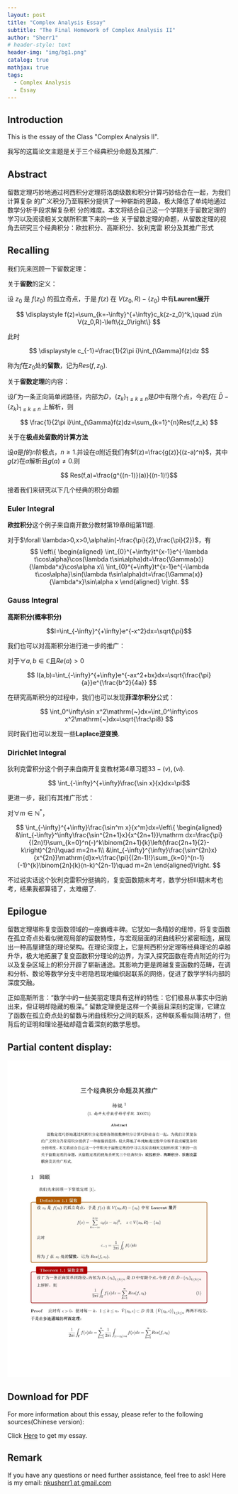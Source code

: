 ```yaml
---
layout: post
title: "Complex Analysis Essay"
subtitle: "The Final Homework of Complex Analysis II"
author: "Sherr1"
# header-style: text
header-img: "img/bg1.png"
catalog: true
mathjax: true
tags:
  - Complex Analysis
  - Essay
---
```

## Introduction
This is the essay of the Class "Complex Analysis II".

我写的这篇论文主题是关于三个经典积分命题及其推广.

## Abstract
留数定理巧妙地通过柯西积分定理将洛朗级数和积分计算巧妙结合在一起，为我们计算复杂
的广义积分乃至瑕积分提供了一种崭新的思路，极大降低了单纯地通过数学分析手段求解复杂积
分的难度。本文将结合自己这一个学期关于留数定理的学习以及阅读相关文献所积累下来的一些
关于留数定理的命题，从留数定理的视角去研究三个经典积分：欧拉积分、高斯积分、狄利克雷
积分及其推广形式

## Recalling
我们先来回顾一下留数定理：

关于**留数**的定义：

设 $z_0$ 是 $f(z_0)$ 的孤立奇点，于是 $f(z)$ 在 $V(z_0,R)-\left\{z_0\right\}$ 中有**Laurent展开**

$$ \displaystyle f(z)=\sum_{k=-\infty}^{+\infty}c_k(z-z_0)^k,\quad z\in V(z_0,R)-\left\{z_0\right\} $$

此时

$$ \displaystyle c_{-1}=\frac{1}{2\pi i}\int_{\Gamma}f(z)dz $$

称为$f$在$z_0$处的**留数**，记为$Res(f,z_0)$.

关于**留数定理**的内容：

设$\Gamma$为一条正向简单闭路径，内部为$D$，$\left\{z_k\right\}_{1\leq k\leq n}$是$D$中有限个点，今若$f$在 $\bar{D}-\left\{z_k\right\}_{1\leq k\leq n}$ 上解析，则

$$ \frac{1}{2\pi i}\int_{\Gamma}f(z)dz=\sum_{k=1}^{n}Res(f,z_k) $$

关于在**极点处留数的计算方法**

设$a$是$f$的$n$阶极点，$n\geq1$.并设在$a$附近我们有$f(z)=\frac{g(z)}{(z-a)^n}$，其中$g(z)$在$a$解析且$g(a)\neq0$.则

$$ Res(f,a)=\frac{g^{(n-1)}(a)}{(n-1)!}$$

接着我们来研究以下几个经典的积分命题

### Euler Integral
**欧拉积分**这个例子来自南开数分教材第$19$章$B$组第$11$题.

对于$\forall \lambda>0,x>0,\alpha\in(-\frac{\pi}{2},\frac{\pi}{2})$，有
		$$
    \left\{
		\begin{aligned}
			\int_{0}^{+\infty}t^{x-1}e^{-\lambda t\cos\alpha}\cos(\lambda t\sin\alpha)dt=\frac{\Gamma(x)}{\lambda^x}\cos\alpha x\\
			\int_{0}^{+\infty}t^{x-1}e^{-\lambda t\cos\alpha}\sin(\lambda t\sin\alpha)dt=\frac{\Gamma(x)}{\lambda^x}\sin\alpha x
		\end{aligned}
		\right.
    $$

### Gauss Integral
**高斯积分(概率积分)**

$$I=\int_{-\infty}^{+\infty}e^{-x^2}dx=\sqrt{\pi}$$

我们也可以对高斯积分进行进一步的推广：

对于$\forall a,b\in\mathbb{C}$且$Re(a)>0$

$$ I(a,b)=\int_{-\infty}^{+\infty}e^{-ax^2+bx}dx=\sqrt{\frac{\pi}{a}}e^{\frac{b^2}{4a}} $$

在研究高斯积分的过程中，我们也可以发现**菲涅尔积分**公式：

$$ \int_0^\infty\sin x^2\mathrm{~}dx=\int_0^\infty\cos x^2\mathrm{~}dx=\sqrt{\frac\pi8} $$

同时我们也可以发现一些**Laplace逆变换**.

### Dirichlet Integral
狄利克雷积分这个例子来自南开复变教材第$4$章习题$33-(v),(vi)$.

$$ \int_{-\infty}^{+\infty}\frac{\sin x}{x}dx=\pi$$

更进一步，我们有其推广形式：

对$\forall m\in\mathbb{N}^{*}$，

$$
		\int_{-\infty}^{+\infty}\frac{\sin^m x}{x^m}dx=\left\{
		\begin{aligned}
		&\int_{-\infty}^\infty\frac{\sin^{2n+1}x}{x^{2n+1}}\mathrm dx=\frac{\pi}{(2n)!}\sum_{k=0}^n(-)^k\binom{2n+1}{k}\left(\frac{2n+1}{2}-k\right)^{2n}\quad m=2n+1\\
		&\int_{-\infty}^{\infty}\frac{\sin^{2n}x}{x^{2n}}\mathrm{d}x=\:\frac{\pi}{(2n-1)!}\sum_{k=0}^{n-1}(-1)^{k}\binom{2n}{k}(n-k)^{2n-1}\quad m=2n
		\end{aligned}\right.
$$

不过说实话这个狄利克雷积分挺搞的，复变函数期末考考，数学分析III期末考也考，结果我都算错了，太难绷了.

## Epilogue
留数定理堪称复变函数领域的一座巍峨丰碑。它犹如一条精妙的纽带，将复变函数在孤立奇点处看似微观局部的留数特性，与宏观层面的闭曲线积分紧密相连，展现出一种高屋建瓴的理论架构。在理论深度上，它是柯西积分定理等经典理论的卓越升华，极大地拓展了复变函数积分理论的边界，为深入探究函数在奇点附近的行为以及复杂区域上的积分开辟了崭新通途。其影响力更是跨越复变函数的范畴，在调和分析、数论等数学分支中若隐若现地编织起联系的网络，促进了数学学科内部的深度交融。

正如高斯所言：“数学中的一些美丽定理具有这样的特性：它们极易从事实中归纳出来，但证明却隐藏的极深。” 留数定理便是这样一个美丽且深刻的定理，它建立了函数在孤立奇点处的留数与闭曲线积分之间的联系，这种联系看似简洁明了，但背后的证明和理论基础却蕴含着深刻的数学思想。

## Partial content display:
![](/img/in-post/math/Essay/Complex%20Analysis%20II%20Essay/Page_1.jpg)

## Download for PDF
For more information about this essay, please refer to the following sources(Chinese version):

Click [Here](/files/Essay/复变II期末论文.pdf) to get my essay.

## Remark
If you have any questions or need further assistance, feel free to ask! Here is my email: [nkusherr1 at gmail.com](mailto:nkusherr1@gmail.com)
